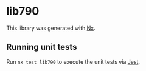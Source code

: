 # lib790

This library was generated with [Nx](https://nx.dev).

## Running unit tests

Run `nx test lib790` to execute the unit tests via [Jest](https://jestjs.io).
